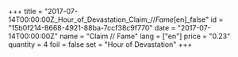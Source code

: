 +++
title = "2017-07-14T00:00:00Z_Hour_of_Devastation_Claim_//_Fame_[en]_false"
id = "15b0f214-8668-4921-88ba-7ccf38c9f770"
date = "2017-07-14T00:00:00Z"
name = "Claim // Fame"
lang = ["en"]
price = "0.23"
quantity = 4
foil = false
set = "Hour of Devastation"
+++
